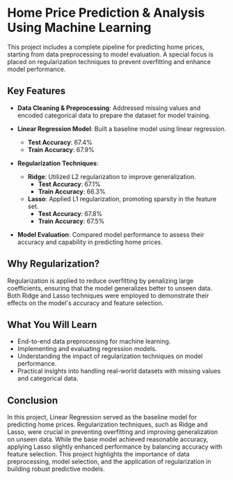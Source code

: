 # Home Price Prediction & Analysis Using Machine Learning

This project includes a complete pipeline for predicting home prices, starting from data preprocessing to model evaluation. A special focus is placed on regularization techniques to prevent overfitting and enhance model performance.

## Key Features

- **Data Cleaning & Preprocessing**: Addressed missing values and encoded categorical data to prepare the dataset for model training.
  
- **Linear Regression Model**: Built a baseline model using linear regression.
  - **Test Accuracy**: 67.4%
  - **Train Accuracy**: 67.9%
  
- **Regularization Techniques**:
  - **Ridge**: Utilized L2 regularization to improve generalization.
    - **Test Accuracy**: 67.1%
    - **Train Accuracy**: 66.3%
  - **Lasso**: Applied L1 regularization, promoting sparsity in the feature set.
    - **Test Accuracy**: 67.8%
    - **Train Accuracy**: 67.5%
  
- **Model Evaluation**: Compared model performance to assess their accuracy and capability in predicting home prices.

## Why Regularization?

Regularization is applied to reduce overfitting by penalizing large coefficients, ensuring that the model generalizes better to unseen data. Both Ridge and Lasso techniques were employed to demonstrate their effects on the model's accuracy and feature selection.

## What You Will Learn

- End-to-end data preprocessing for machine learning.
- Implementing and evaluating regression models.
- Understanding the impact of regularization techniques on model performance.
- Practical insights into handling real-world datasets with missing values and categorical data.

## Conclusion

In this project, Linear Regression served as the baseline model for predicting home prices. Regularization techniques, such as Ridge and Lasso, were crucial in preventing overfitting and improving generalization on unseen data. While the base model achieved reasonable accuracy, applying Lasso slightly enhanced performance by balancing accuracy with feature selection. This project highlights the importance of data preprocessing, model selection, and the application of regularization in building robust predictive models.

